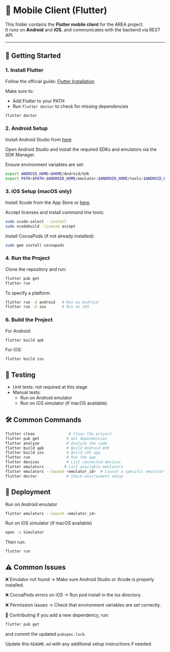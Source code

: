 # 📱 Mobile Client (Flutter)

This folder contains the **Flutter mobile client** for the AREA project.  
It runs on **Android** and **iOS**, and communicates with the backend via REST API.

---

## 🚀 Getting Started

### 1. Install Flutter
Follow the official guide: [Flutter Installation](https://docs.flutter.dev/get-started/install)  

Make sure to:
- Add Flutter to your PATH
- Run `flutter doctor` to check for missing dependencies

```bash
flutter doctor
```

### 2. Android Setup
Install Android Studio from [here](https://developer.android.com/studio)

Open Android Studio and install the required SDKs and emulators via the SDK Manager.

Ensure environment variables are set:
```bash
export ANDROID_HOME=$HOME/Android/Sdk
export PATH=$PATH:$ANDROID_HOME/emulator:$ANDROID_HOME/tools:$ANDROID_HOME/platform-tools
```

### 3. iOS Setup (macOS only)
Install Xcode from the App Store or [here](https://developer.apple.com/xcode/).

Accept licenses and install command line tools:

```bash
sudo xcode-select --install
sudo xcodebuild -license accept
```

Install CocoaPods (if not already installed):
```bash
sudo gem install cocoapods
```

### 4. Run the Project

Clone the repository and run:

```bash
flutter pub get
flutter run
```

To specify a platform:

```bash
flutter run -d android   # Run on Android
flutter run -d ios       # Run on iOS
```

### 6. Build the Project
For Android:
```bash
flutter build apk
```
For iOS:
```bash
flutter build ios
```

## 🧪 Testing
- Unit tests: not required at this stage
- Manual tests:
    - Run on Android emulator
    - Run on iOS simulator (if macOS available)

## 🛠️ Common Commands
```bash
flutter clean               # Clean the project
flutter pub get            # Get dependencies
flutter analyze            # Analyze the code
flutter build apk          # Build Android APK
flutter build ios          # Build iOS app
flutter run                # Run the app
flutter devices            # List connected devices
flutter emulators         # List available emulators
flutter emulators --launch <emulator_id>  # Launch a specific emulator
flutter doctor             # Check environment setup
```

## 🎯 Deployment
Run on Android emulator
```bash
flutter emulators --launch <emulator_id>
```
Run on iOS simulator (if macOS available)
```bash
open -a Simulator
```
Then run:
```bash
flutter run
```

## ⚠️ Common Issues
❌ Emulator not found → Make sure Android Studio or Xcode is properly installed.

❌ CocoaPods errors on iOS → Run pod install in the ios directory.

❌ Permission issues → Check that environment variables are set correctly.

📖 Contributing
If you add a new dependency, run:

```bash
flutter pub get
```

and commit the updated `pubspec.lock`.

Update this `README.md` with any additional setup instructions if needed.
